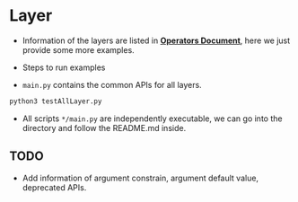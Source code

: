 # Layer

+ Information of the layers are listed in [**Operators Document**](https://docs.nvidia.com/deeplearning/tensorrt/operators/docs/), here we just provide some more examples.

+ Steps to run examples

+ `main.py` contains the common APIs for all layers.

```bash
python3 testAllLayer.py
```

+ All scripts `*/main.py` are independently executable, we can go into the directory and follow the README.md inside.

## TODO

+ Add information of argument constrain, argument default value, deprecated APIs.
